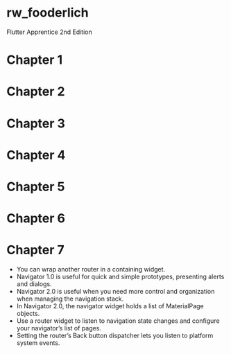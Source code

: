 # rw_fooderlich
Flutter Apprentice 2nd Edition

# Chapter 1

# Chapter 2

# Chapter 3

# Chapter 4

# Chapter 5

# Chapter 6

# Chapter 7
- You can wrap another router in a containing widget.
- Navigator 1.0 is useful for quick and simple prototypes, presenting alerts and
dialogs.
- Navigator 2.0 is useful when you need more control and organization when managing the navigation stack.
- In Navigator 2.0, the navigator widget holds a list of MaterialPage objects.
- Use a router widget to listen to navigation state changes and configure your
navigator’s list of pages.
- Setting the router’s Back button dispatcher lets you listen to platform system events.
